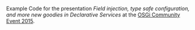 Example Code for the presentation _Field injection, type safe configuration, and more new
goodies in Declarative Services_ at the [OSGi Community Event 2015](http://www.osgi.org/CommunityEvent2015/HomePage/).
